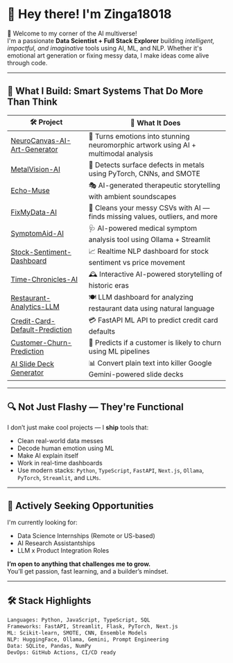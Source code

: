 # 👋 Hey there! I'm Zinga18018

🚀 Welcome to my corner of the AI multiverse!  
I'm a passionate **Data Scientist + Full Stack Explorer** building *intelligent, impactful, and imaginative* tools using AI, ML, and NLP. Whether it's emotional art generation or fixing messy data, I make ideas come alive through code.

---

## 🧠 What I Build: Smart Systems That Do More Than Think

| 🛠 Project | 🌟 What It Does |
|-----------|----------------|
| [NeuroCanvas-AI-Art-Generator](https://github.com/Zinga18018/NeuroCanvas-AI-Art-Generator) | 🎨 Turns emotions into stunning neuromorphic artwork using AI + multimodal analysis |
| [MetalVision-AI](https://github.com/Zinga18018/MetalVision-AI) | 🧲 Detects surface defects in metals using PyTorch, CNNs, and SMOTE |
| [Echo-Muse](https://github.com/Zinga18018/echo-muse-therapeutic-storytelling) | 🎭 AI-generated therapeutic storytelling with ambient soundscapes |
| [FixMyData-AI](https://github.com/Zinga18018/FixMyData-AI) | 🧹 Cleans your messy CSVs with AI — finds missing values, outliers, and more |
| [SymptomAid-AI](https://github.com/Zinga18018/SymptomAid-AI) | 🩺 AI-powered medical symptom analysis tool using Ollama + Streamlit |
| [Stock-Sentiment-Dashboard](https://github.com/Zinga18018/stock-sentiment-dashboard) | 📈 Realtime NLP dashboard for stock sentiment vs price movement |
| [Time-Chronicles-AI](https://github.com/Zinga18018/time-chronicles-ai) | 🕰️ Interactive AI-powered storytelling of historic eras |
| [Restaurant-Analytics-LLM](https://github.com/Zinga18018/restaurant-analytics-llm) | 🍽️ LLM dashboard for analyzing restaurant data using natural language |
| [Credit-Card-Default-Prediction](https://github.com/Zinga18018/credit-card-default-prediction) | 💳 FastAPI ML API to predict credit card defaults |
| [Customer-Churn-Prediction](https://github.com/Zinga18018/customer-churn-prediction) | 🔁 Predicts if a customer is likely to churn using ML pipelines |
| [AI Slide Deck Generator](https://github.com/Zinga18018/ai-slide-deck-generator) | 📊 Convert plain text into killer Google Gemini-powered slide decks |

---

## 🔍 Not Just Flashy — They're Functional

I don’t just make cool projects — I **ship** tools that:
- Clean real-world data messes
- Decode human emotion using ML
- Make AI explain itself
- Work in real-time dashboards
- Use modern stacks: `Python`, `TypeScript`, `FastAPI`, `Next.js`, `Ollama`, `PyTorch`, `Streamlit`, and `LLMs`.

---

## 💼 Actively Seeking Opportunities

I'm currently looking for:
- Data Science Internships (Remote or US-based)
- AI Research Assistantships
- LLM x Product Integration Roles

**I’m open to anything that challenges me to grow.**  
You’ll get passion, fast learning, and a builder’s mindset.

---

## 🛠 Stack Highlights

```bash
Languages: Python, JavaScript, TypeScript, SQL  
Frameworks: FastAPI, Streamlit, Flask, PyTorch, Next.js  
ML: Scikit-learn, SMOTE, CNN, Ensemble Models  
NLP: HuggingFace, Ollama, Gemini, Prompt Engineering  
Data: SQLite, Pandas, NumPy  
DevOps: GitHub Actions, CI/CD ready
